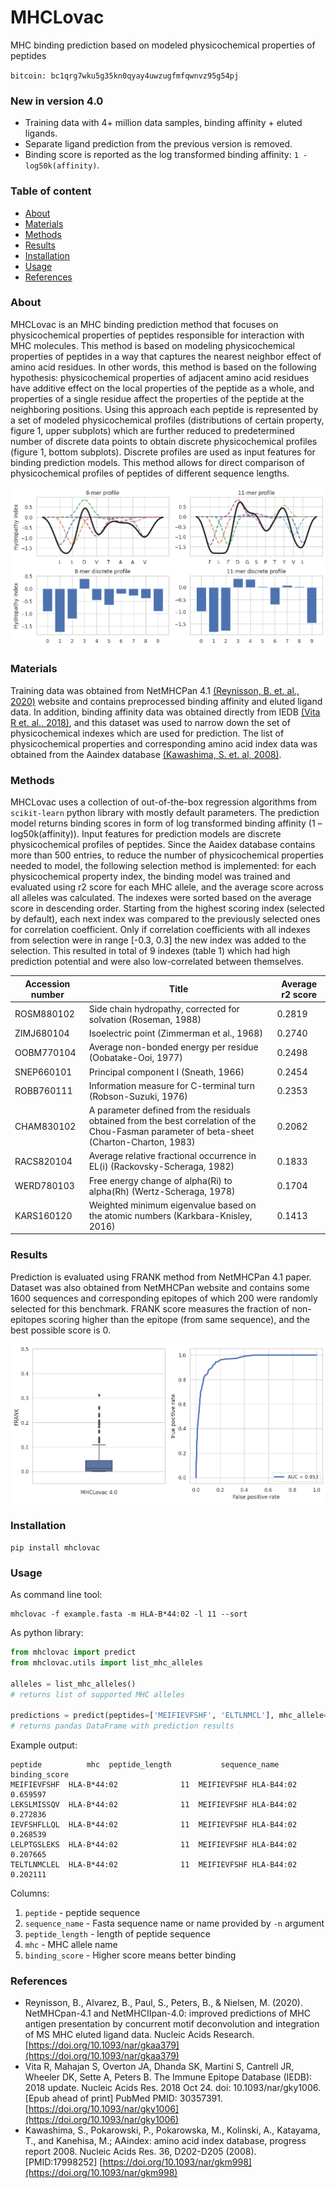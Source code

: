 # MHCLovac

MHC binding prediction based on modeled physicochemical properties of peptides

`bitcoin: bc1qrg7wku5g35kn0qyay4uwzugfmfqwnvz95g54pj`

### New in version 4.0
* Training data with 4+ million data samples, binding affinity + eluted ligands.
* Separate ligand prediction from the previous version is removed.
* Binding score is reported as the log transformed binding affinity: `1 - log50k(affinity)`.

### Table of content
* [About](#about)
* [Materials](#materials)
* [Methods](#methods)
* [Results](#results)
* [Installation](#installation)
* [Usage](#usage)
* [References](#references)

### About
MHCLovac is an MHC binding prediction method that focuses on physicochemical properties of peptides responsible for interaction with MHC molecules.
This method is based on modeling physicochemical properties of peptides in a way that captures the nearest neighbor effect of amino acid residues. 
In other words, this method is based on the following hypothesis: physicochemical properties of adjacent amino acid residues have additive effect on the local properties of the peptide as a whole, and properties of a single residue affect the properties of the peptide at the neighboring positions.
Using this approach each peptide is represented by a set of modeled physicochemical profiles (distributions of certain property, figure 1, upper subplots) which are further reduced to predetermined number of discrete data points to obtain discrete physicochemical profiles (figure 1, bottom subplots). 
Discrete profiles are used as input features for binding prediction models.
This method allows for direct comparison of physicochemical profiles of peptides of different sequence lengths. 

![mhclovac-modeling-method-figure.png](research/figures/mhclovac-modeling-figure.png)

### Materials
Training data was obtained from NetMHCPan 4.1 [(Reynisson, B. et. al., 2020)](https://doi.org/10.1093/nar/gkaa379) website and contains preprocessed binding affinity and eluted ligand data.
In addition, binding affinity data was obtained directly from IEDB [(Vita R et. al., 2018)](https://doi.org/10.1093/nar/gky1006), and this dataset was used to narrow down the set of physicochemical indexes which are used for prediction. 
The list of physicochemical properties and corresponding amino acid index data was obtained from the Aaindex database [(Kawashima, S. et. al, 2008)](https://doi.org/10.1093/nar/gkm998). 

### Methods
MHCLovac uses a collection of out-of-the-box regression algorithms from `scikit-learn` python library with mostly default parameters.
The prediction model returns binding scores in form of log transformed binding affinity (1 – log50k(affinity)). 
Input features for prediction models are discrete physicochemical profiles of peptides. 
Since the Aaidex database contains more than 500 entries, to reduce the number of physicochemical properties needed to model, the following selection method is implemented: 
for each physicochemical property index, the binding model was trained and evaluated using r2 score for each MHC allele, and the average score across all alleles was calculated. 
The indexes were sorted based on the average score in descending order. 
Starting from the highest scoring index (selected by default), each next index was compared to the previously selected ones for correlation coefficient. 
Only if correlation coefficients with all indexes from selection were in range [-0.3, 0.3] the new index was added to the selection. 
This resulted in total of 9 indexes (table 1) which had high prediction potential and were also low-correlated between themselves. 

| Accession number  | Title | Average r2 score |
| ------------- | ------------- | ------------ |
| ROSM880102  | Side chain hydropathy, corrected for solvation (Roseman, 1988)  | 0.2819 |
| ZIMJ680104  | Isoelectric point (Zimmerman et al., 1968)  | 0.2740 |
| OOBM770104  | Average non-bonded energy per residue (Oobatake-Ooi, 1977)  | 0.2498 |
| SNEP660101  | Principal component I (Sneath, 1966)  | 0.2454 |
| ROBB760111  | Information measure for C-terminal turn (Robson-Suzuki, 1976)  | 0.2353 |
| CHAM830102  | A parameter defined from the residuals obtained from the best correlation of the Chou-Fasman parameter of beta-sheet (Charton-Charton, 1983)  | 0.2062 |
| RACS820104  | Average relative fractional occurrence in EL(i) (Rackovsky-Scheraga, 1982)  | 0.1833 |
| WERD780103  | Free energy change of alpha(Ri) to alpha(Rh) (Wertz-Scheraga, 1978)  | 0.1704 |
| KARS160120  | Weighted minimum eigenvalue based on the atomic numbers (Karkbara-Knisley, 2016) | 0.1413 |

### Results
Prediction is evaluated using FRANK method from NetMHCPan 4.1 paper. 
Dataset was also obtained from NetMHCPan website and contains some 1600 sequences and corresponding epitopes of which 200 were randomly selected for this benchmark. 
FRANK score measures the fraction of non-epitopes scoring higher than the epitope (from same sequence), and the best possible score is 0.

![mhclovac-4-0-benchmark.png](research/figures/mhclovac-benchmark.png)

### Installation
```
pip install mhclovac
```

### Usage
As command line tool:
```
mhclovac -f example.fasta -m HLA-B*44:02 -l 11 --sort
```

As python library:
```python
from mhclovac import predict
from mhclovac.utils import list_mhc_alleles

alleles = list_mhc_alleles()
# returns list of supported MHC alleles

predictions = predict(peptides=['MEIFIEVFSHF', 'ELTLNMCL'], mhc_allele='HLA-B*44:02')
# returns pandas DataFrame with prediction results

```

Example output:
```
peptide          mhc  peptide_length           sequence_name  binding_score
MEIFIEVFSHF  HLA-B*44:02              11  MEIFIEVFSHF HLA-B44:02       0.659597
LEKSLMISSQV  HLA-B*44:02              11  MEIFIEVFSHF HLA-B44:02       0.272836
IEVFSHFLLQL  HLA-B*44:02              11  MEIFIEVFSHF HLA-B44:02       0.268539
LELPTGSLEKS  HLA-B*44:02              11  MEIFIEVFSHF HLA-B44:02       0.207665
TELTLNMCLEL  HLA-B*44:02              11  MEIFIEVFSHF HLA-B44:02       0.202111
```

Columns:
1. `peptide` - peptide sequence
2. `sequence_name` - Fasta sequence name or name provided by `-n` argument
3. `peptide_length` - length of peptide sequence
4. `mhc` - MHC allele name
5. `binding_score` - Higher score means better binding

### References
* Reynisson, B., Alvarez, B., Paul, S., Peters, B., & Nielsen, M. (2020). NetMHCpan-4.1 and NetMHCIIpan-4.0: improved predictions of MHC antigen presentation by concurrent motif deconvolution and integration of MS MHC eluted ligand data. Nucleic Acids Research. [https://doi.org/10.1093/nar/gkaa379](https://doi.org/10.1093/nar/gkaa379)
* Vita R, Mahajan S, Overton JA, Dhanda SK, Martini S, Cantrell JR, Wheeler DK, Sette A, Peters B. The Immune Epitope Database (IEDB): 2018 update. Nucleic Acids Res. 2018 Oct 24. doi: 10.1093/nar/gky1006. [Epub ahead of print] PubMed PMID: 30357391. [https://doi.org/10.1093/nar/gky1006](https://doi.org/10.1093/nar/gky1006)
* Kawashima, S., Pokarowski, P., Pokarowska, M., Kolinski, A., Katayama, T., and Kanehisa, M.; AAindex: amino acid index database, progress report 2008. Nucleic Acids Res. 36, D202-D205 (2008). [PMID:17998252] [https://doi.org/10.1093/nar/gkm998](https://doi.org/10.1093/nar/gkm998)

